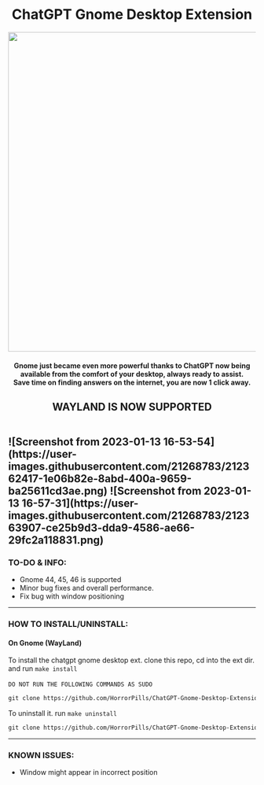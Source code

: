 <div align="center">
 <h1>ChatGPT Gnome Desktop Extension</h1>
 <img width="650" src="https://user-images.githubusercontent.com/119129086/213536496-c204f289-45d8-4d45-aaa9-ea72cec31143.png">
</div>

<h4><p align="center">
Gnome just became even more powerful thanks to ChatGPT now being available from the comfort of your desktop, always ready to assist. <br>Save time on finding answers on the internet, you are now 1 click away.
</p>

<h2><p align="center">
WAYLAND IS NOW SUPPORTED
</p>
<br>
![Screenshot from 2023-01-13 16-53-54](https://user-images.githubusercontent.com/21268783/212362417-1e06b82e-8abd-400a-9659-ba25611cd3ae.png)
![Screenshot from 2023-01-13 16-57-31](https://user-images.githubusercontent.com/21268783/212363907-ce25b9d3-dda9-4586-ae66-29fc2a118831.png)</p>
 
### TO-DO & INFO:
- Gnome 44, 45, 46 is supported
- Minor bug fixes and overall performance.
- Fix bug with window positioning

---

### HOW TO INSTALL/UNINSTALL:

#### On Gnome (WayLand)

To install the chatgpt gnome desktop ext. clone this repo, cd into the ext dir. and run `make install`
<br>
<br>`DO NOT RUN THE FOLLOWING COMMANDS AS SUDO`
```ocaml
git clone https://github.com/HorrorPills/ChatGPT-Gnome-Desktop-Extension && cd ChatGPT-Gnome-Desktop-Extension && make install
```

To uninstall it. run `make uninstall`
```ocaml
git clone https://github.com/HorrorPills/ChatGPT-Gnome-Desktop-Extension && cd ChatGPT-Gnome-Desktop-Extension && make uninstall
```

---

### KNOWN ISSUES:
- Window might appear in incorrect position


